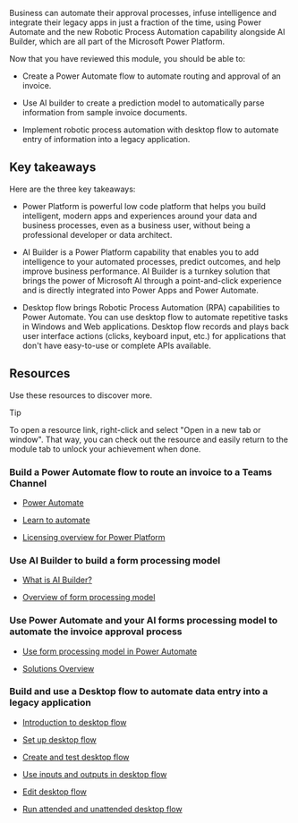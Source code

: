 Business can automate their approval processes, infuse intelligence and integrate their legacy apps in just a fraction of the time, using Power Automate and the new Robotic Process Automation capability alongside AI Builder, which are all part of the Microsoft Power Platform.

Now that you have reviewed this module, you should be able to:

- Create a Power Automate flow to automate routing and approval of an invoice.

- Use AI builder to create a prediction model to automatically parse information from sample invoice documents.

- Implement robotic process automation with desktop flow to automate entry of information into a legacy application.

## Key takeaways

Here are the three key takeaways:


- Power Platform is  powerful low code platform that helps you build intelligent, modern apps and experiences around your data and business processes, even as a business user, without being a professional developer or data architect.

- AI Builder is a Power Platform capability that enables you to add intelligence to your automated processes, predict outcomes, and help improve business performance. AI Builder is a turnkey solution that brings the power of Microsoft AI through a point-and-click experience and is directly integrated into Power Apps and Power Automate.

- Desktop flow brings Robotic Process Automation (RPA) capabilities to Power Automate. You can use desktop flow to automate repetitive tasks in Windows and Web applications. Desktop flow records and plays back user interface actions (clicks, keyboard input, etc.) for applications that don't have easy-to-use or complete APIs available.



## Resources

Use these resources to discover more.

> [!TIP]
> To open a resource link, right-click and select "Open in a new tab or window". That way, you can check out the resource and easily return to the module tab to unlock your achievement when done.

### Build a Power Automate flow to route an invoice to a Teams Channel

- [Power Automate](https://www.powerautomate.com?azure-portal=true)

- [Learn to automate](https://aka.ms/learntoautomate?azure-portal=true)

- [Licensing overview for Power Platform](https://docs.microsoft.com/power-platform/admin/pricing-billing-skus?azure-portal=true)


### Use AI Builder to build a form processing model

- [What is AI Builder?](https://docs.microsoft.com/ai-builder/overview?azure-portal=true)

- [Overview of form processing model](https://docs.microsoft.com/ai-builder/form-processing-model-overview?azure-portal=true)

### Use Power Automate and your AI forms processing model to automate the invoice approval process

- [Use form processing model in Power Automate](https://docs.microsoft.com/ai-builder/form-processing-model-in-flow?azure-portal=true)

- [Solutions Overview](https://docs.microsoft.com/power-automate/overview-solution-flows?azure-portal=true)

### Build and use a Desktop flow to automate data entry into a legacy application

- [Introduction to desktop flow](https://docs.microsoft.com/power-automate/ui-flows/overview?azure-portal=true)

- [Set up desktop flow](https://docs.microsoft.com/power-automate/ui-flows/setup?azure-portal=true)

- [Create and test desktop flow](https://docs.microsoft.com/power-automate/ui-flows/create-desktop?azure-portal=true)

- [Use inputs and outputs in desktop flow](https://docs.microsoft.com/power-automate/ui-flows/inputs-outputs-desktop?azure-portal=true)

- [Edit desktop flow](https://docs.microsoft.com/power-automate/ui-flows/edit-desktop?azure-portal=true)

- [Run attended and unattended desktop flow](https://docs.microsoft.com/power-automate/ui-flows/run-ui-flow?azure-portal=true)
